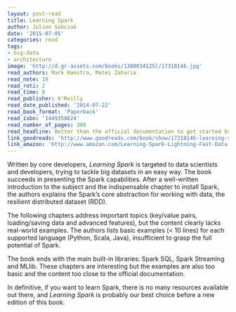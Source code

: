 ```yaml
---
layout: post-read
title: Learning Spark
author: Julien Sobczak
date: '2015-07-05'
categories: read
tags:
- big-data
- architecture
image: 'http://d.gr-assets.com/books/1380034125l/17318146.jpg'
read_authors: Mark Hamstra, Matei Zaharia
read_note: 10
read_roti: 2
read_time: 8
read_publisher: O'Reilly
read_date_published: '2014-07-22'
read_book_format: 'Paperback'
read_isbn: '1449358624'
read_number_of_pages: 300
read_headline: Better than the official documentation to get started but not so much helpful to truly learn Spark.
link_goodreads: 'http://www.goodreads.com/book/show/17318146-learning-spark'
link_amazon: 'http://www.amazon.com/Learning-Spark-Lightning-Fast-Data-Analysis/dp/1449358624/'
---
```


Written by core developers, *Learning Spark* is targeted to data scientists and developers, trying to tackle big datasets in an easy way. The book succeeds in presenting the Spark capabilities. After a well-written introduction to the subject and the indispensable chapter to install Spark, the authors explains the Spark’s core abstraction for working with data, the resilient distributed dataset (RDD).

The following chapters address important topics (key/value pairs, loading/saving data and advanced features), but the content clearly lacks real-world examples. The authors lists basic examples (< 10 lines) for each supported language (Python, Scala, Java), insufficient to grasp the full potential of Spark.

The book ends with the main built-in libraries: Spark SQL, Spark Streaming and MLlib. These chapters are interesting but the examples are also too basic and the content too close to the official documentation.

In definitive, if you want to learn Spark, there is no many resources available out there, and *Learning Spark* is probably our best choice before a new edition of this book.